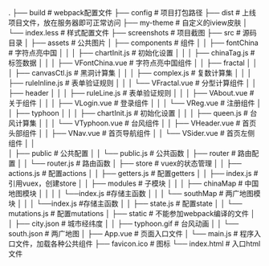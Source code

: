 .
├── build                                       # webpack配置文件
├── config                                      # 项目打包路径
├── dist                                        # 上线项目文件，放在服务器即可正常访问
├── my-theme                                    # 自定义的iview皮肤
│   └── index.less                              # 样式配置文件
├── screenshots                                 # 项目截图
├── src                                         # 源码目录
│   ├── assets                                  # 公共图片
│   ├── components                              # 组件
│   │   ├── fontChina                           # 字符点亮中国
│   │   │   ├── chartInit.js                    # 初始化设置
│   │   │   ├── chinaTag.js                     # 标签数据
│   │   │   ├── VFontChina.vue                  # 字符点亮中国组件
│   │   ├── fractal
│   │   │   ├── canvasCtl.js                    # 黑洞计算集
│   │   │   ├── complex.js                      # 复数计算集
│   │   │   ├── ruleInline.js                   # 表单验证规则
│   │   │   └── VFractal.vue                    # 分型计算组件
│   │   ├── header
│   │   │   ├── ruleLine.js                     # 表单验证规则
│   │   │   ├── VAbout.vue                      # 关于组件
│   │   │   ├── VLogin.vue                      # 登录组件
│   │   │   └── VReg.vue                        # 注册组件
│   │   ├── typhoon
│   │   │   ├── chartInit.js                    # 初始化设置
│   │   │   ├── queen.js                        # 台风计算集
│   │   │   └── VTyphoon.vue                    # 台风组件
│   │   ├── VHeader.vue                         # 首页头部组件
│   │   ├── VNav.vue                            # 首页导航组件
│   │   └── VSider.vue                          # 首页左侧组件
│   │                            
│   ├── public                                  # 公共配置
│   │   └── public.js                           # 公共函数
│   ├── router                                  # 路由配置
│   │   └── router.js                           # 路由函数
│   ├── store                                   # vuex的状态管理
│   │   ├── actions.js                          # 配置actions
│   │   ├── getters.js                          # 配置getters
│   │   ├── index.js                            # 引用vuex，创建store
│   │   ├── modules                             # 子模块
│   │   │   ├── chinaMap                        # 中国地图模块
│   │   │   │   └──index.js                     #存储主函数
│   │   │   └── southMap                        # 两广地图模块
│   │   │       └──index.js                     #存储主函数
│   │   ├── state.js                            # 配置state
│   │   └── mutations.js                        # 配置mutations
│   ├── static                                  # 不能参加webpack编译的文件
│   │   ├── city.json                           # 城市经纬度
│   │   ├── typhoon.gif                         # 台风动画
│   │   └── south.json                          # 两广地图
│   ├── App.vue                                 # 页面入口文件
│   └── main.js                                 # 程序入口文件，加载各种公共组件
├── favicon.ico                                 # 图标
└── index.html                                  # 入口html文件
